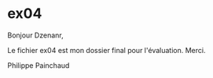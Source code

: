 ex04
====
Bonjour Dzenanr,

Le fichier ex04 est mon dossier final pour l'évaluation. 
Merci.


Philippe Painchaud
